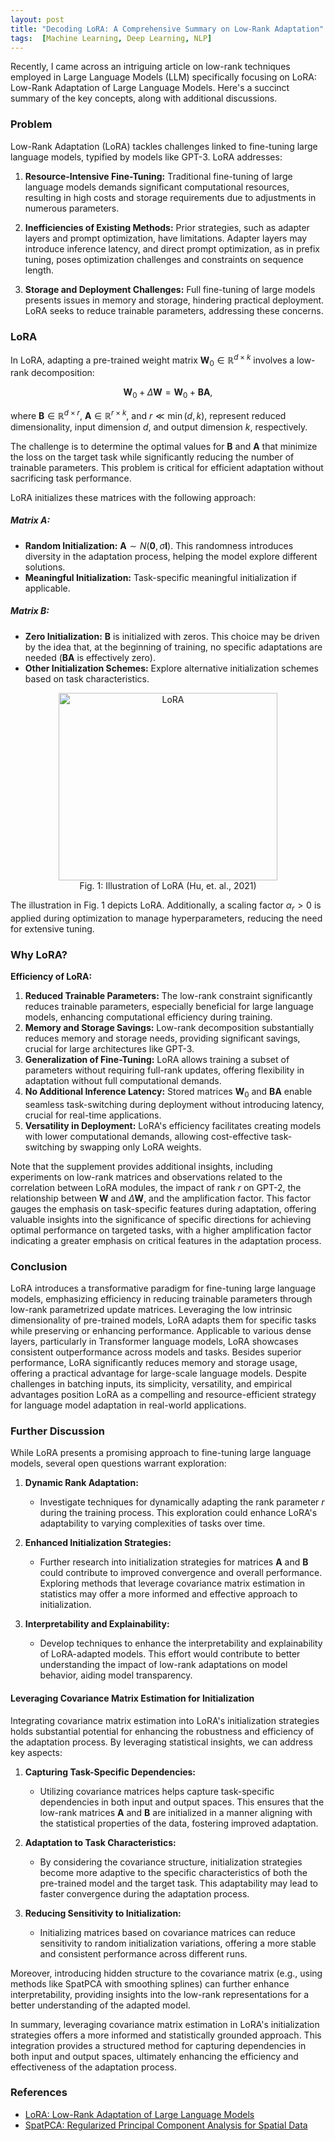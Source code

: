 ```yaml
---
layout: post
title: "Decoding LoRA: A Comprehensive Summary on Low-Rank Adaptation"
tags:  [Machine Learning, Deep Learning, NLP]
---
```


Recently, I came across an intriguing article on low-rank techniques employed in Large Language Models (LLM) specifically focusing on LoRA: Low-Rank Adaptation of Large Language Models. Here's a succinct summary of the key concepts, along with additional discussions.

### Problem
Low-Rank Adaptation (LoRA) tackles challenges linked to fine-tuning large language models, typified by models like GPT-3. LoRA addresses:

1. **Resource-Intensive Fine-Tuning:** Traditional fine-tuning of large language models demands significant computational resources, resulting in high costs and storage requirements due to adjustments in numerous parameters.

2. **Inefficiencies of Existing Methods:** Prior strategies, such as adapter layers and prompt optimization, have limitations. Adapter layers may introduce inference latency, and direct prompt optimization, as in prefix tuning, poses optimization challenges and constraints on sequence length.

3. **Storage and Deployment Challenges:** Full fine-tuning of large models presents issues in memory and storage, hindering practical deployment. LoRA seeks to reduce trainable parameters, addressing these concerns.

### LoRA
In LoRA, adapting a pre-trained weight matrix $\mathbf{W}_0 \in \mathbb{R}^{d \times k}$ involves a low-rank decomposition:

$$\mathbf{W}_0 + \Delta \mathbf{W} = \mathbf{W}_0 + \mathbf{BA},$$

where $\mathbf{B} \in \mathbb{R}^{d \times r}$, $\mathbf{A} \in \mathbb{R}^{r \times k}$, and $r \ll \min(d, k)$, represent reduced dimensionality, input dimension $d$, and output dimension $k$, respectively.

The challenge is to determine the optimal values for $\mathbf{B}$ and $\mathbf{A}$ that minimize the loss on the target task while significantly reducing the number of trainable parameters. This problem is critical for efficient adaptation without sacrificing task performance.

LoRA initializes these matrices with the following approach:
##### Matrix $\mathbf{A}$:
- **Random Initialization:** $\mathbf{A} \sim N(\mathbf{0}, \sigma\mathbf{I})$. This randomness introduces diversity in the adaptation process, helping the model explore different solutions.
- **Meaningful Initialization:** Task-specific meaningful initialization if applicable.

##### Matrix $\mathbf{B}$:
- **Zero Initialization:** $\mathbf{B}$ is initialized with zeros. This choice may be driven by the idea that, at the beginning of training, no specific adaptations are needed ($\mathbf{BA}$ is effectively zero).
- **Other Initialization Schemes:** Explore alternative initialization schemes based on task characteristics.

<div style="text-align:center;">
  <img src="{{ site.url }}/assets/2023-11-16-decoding-lora-a-comprehensive-summary-on-low-rank-adaptation/lora.png" width="350" height="300" alt="LoRA">
  <figcaption>Fig. 1: Illustration of LoRA (Hu, et. al., 2021)</figcaption>
</div>

The illustration in Fig. 1 depicts LoRA. Additionally, a scaling factor $\alpha_r > 0$ is applied during optimization to manage hyperparameters, reducing the need for extensive tuning.

### Why LoRA?
**Efficiency of LoRA:**
1. **Reduced Trainable Parameters:** The low-rank constraint significantly reduces trainable parameters, especially beneficial for large language models, enhancing computational efficiency during training.
2. **Memory and Storage Savings:** Low-rank decomposition substantially reduces memory and storage needs, providing significant savings, crucial for large architectures like GPT-3.
3. **Generalization of Fine-Tuning:** LoRA allows training a subset of parameters without requiring full-rank updates, offering flexibility in adaptation without full computational demands.
4. **No Additional Inference Latency:** Stored matrices $\mathbf{W}_0$ and $\mathbf{BA}$ enable seamless task-switching during deployment without introducing latency, crucial for real-time applications.
5. **Versatility in Deployment:** LoRA's efficiency facilitates creating models with lower computational demands, allowing cost-effective task-switching by swapping only LoRA weights.

Note that the supplement provides additional insights, including experiments on low-rank matrices and observations related to the correlation between LoRA modules, the impact of rank $r$ on GPT-2, the relationship between $\mathbf{W}$ and $\Delta\mathbf{W}$, and the amplification factor.
This factor gauges the emphasis on task-specific features during adaptation, offering valuable insights into the significance of specific directions for achieving optimal performance on targeted tasks, with a higher amplification factor indicating a greater emphasis on critical features in the adaptation process.
### Conclusion
LoRA introduces a transformative paradigm for fine-tuning large language models, emphasizing efficiency in reducing trainable parameters through low-rank parametrized update matrices. Leveraging the low intrinsic dimensionality of pre-trained models, LoRA adapts them for specific tasks while preserving or enhancing performance. Applicable to various dense layers, particularly in Transformer language models, LoRA showcases consistent outperformance across models and tasks. Besides superior performance, LoRA significantly reduces memory and storage usage, offering a practical advantage for large-scale language models. Despite challenges in batching inputs, its simplicity, versatility, and empirical advantages position LoRA as a compelling and resource-efficient strategy for language model adaptation in real-world applications.

### Further Discussion

While LoRA presents a promising approach to fine-tuning large language models, several open questions warrant exploration:

1. **Dynamic Rank Adaptation:**
   - Investigate techniques for dynamically adapting the rank parameter $r$ during the training process. This exploration could enhance LoRA's adaptability to varying complexities of tasks over time.

2. **Enhanced Initialization Strategies:**
   - Further research into initialization strategies for matrices $\mathbf{A}$ and $\mathbf{B}$ could contribute to improved convergence and overall performance. Exploring methods that leverage covariance matrix estimation in statistics may offer a more informed and effective approach to initialization.

3. **Interpretability and Explainability:**
   - Develop techniques to enhance the interpretability and explainability of LoRA-adapted models. This effort would contribute to better understanding the impact of low-rank adaptations on model behavior, aiding model transparency.

#### Leveraging Covariance Matrix Estimation for Initialization

Integrating covariance matrix estimation into LoRA's initialization strategies holds substantial potential for enhancing the robustness and efficiency of the adaptation process. By leveraging statistical insights, we can address key aspects:

1. **Capturing Task-Specific Dependencies:**
   - Utilizing covariance matrices helps capture task-specific dependencies in both input and output spaces. This ensures that the low-rank matrices $\mathbf{A}$ and $\mathbf{B}$ are initialized in a manner aligning with the statistical properties of the data, fostering improved adaptation.

2. **Adaptation to Task Characteristics:**
   - By considering the covariance structure, initialization strategies become more adaptive to the specific characteristics of both the pre-trained model and the target task. This adaptability may lead to faster convergence during the adaptation process.

3. **Reducing Sensitivity to Initialization:**
   - Initializing matrices based on covariance matrices can reduce sensitivity to random initialization variations, offering a more stable and consistent performance across different runs.

Moreover, introducing hidden structure to the covariance matrix (e.g., using methods like SpatPCA with smoothing splines) can further enhance interpretability, providing insights into the low-rank representations for a better understanding of the adapted model.

In summary, leveraging covariance matrix estimation in LoRA's initialization strategies offers a more informed and statistically grounded approach. This integration provides a structured method for capturing dependencies in both input and output spaces, ultimately enhancing the efficiency and effectiveness of the adaptation process.

### References

- [LoRA: Low-Rank Adaptation of Large Language Models](https://arxiv.org/pdf/2106.09685.pdf)
- [SpatPCA: Regularized Principal Component Analysis for Spatial Data](https://arxiv.org/pdf/1501.03221.pdf)
